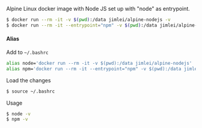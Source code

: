 Alpine Linux docker image with Node JS set up with "node" as entrypoint.

```bash
$ docker run --rm -it -v $(pwd):/data jimlei/alpine-nodejs -v
$ docker run --rm -it --entrypoint="npm" -v $(pwd):/data jimlei/alpine-nodejs -v
```

#### Alias
Add to `~/.bashrc`
```bash
alias node='docker run --rm -it -v $(pwd):/data jimlei/alpine-nodejs'
alias npm='docker run --rm -it --entrypoint="npm" -v $(pwd):/data jimlei/alpine-nodejs'
```

Load the changes
```bash
$ source ~/.bashrc
```

Usage
```bash
$ node -v
$ npm -v
```
